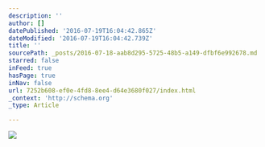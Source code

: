 ```yaml
---
description: ''
author: []
datePublished: '2016-07-19T16:04:42.865Z'
dateModified: '2016-07-19T16:04:42.739Z'
title: ''
sourcePath: _posts/2016-07-18-aab8d295-5725-48b5-a149-dfbf6e992678.md
starred: false
inFeed: true
hasPage: true
inNav: false
url: 7252b608-ef0e-4fd8-8ee4-d64e3680f027/index.html
_context: 'http://schema.org'
_type: Article

---
```

![](https://the-grid-user-content.s3-us-west-2.amazonaws.com/b5f71fee-c2f2-47e8-9077-236bbc055414.jpg)